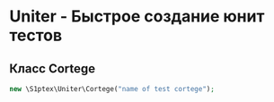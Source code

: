 # Uniter - Быстрое создание юнит тестов

## Класс Cortege

```php
new \S1ptex\Uniter\Cortege("name of test cortege");
```